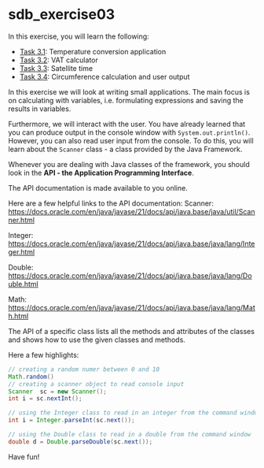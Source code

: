# sdb_exercise03

In this exercise, you will learn the following:
- [Task 3.1](src%2Ftask01%2FInstructions.md): Temperature conversion application
- [Task 3.2](src%2Ftask02%2FInstructions.md): VAT calculator
- [Task 3.3](src%2Ftask03%2FInstructions.md): Satellite time
- [Task 3.4](src%2Ftask04%2FInstructions.md): Circumference calculation and user output

In this exercise we will look at writing small applications. The main focus is on calculating with variables, i.e. formulating expressions and saving the results in variables.

Furthermore, we will interact with the user. You have already learned that you can produce output in the console 
window with `System.out.println()`. However, you can also read user input from the console. To do this, you will 
learn about the `Scanner` class - a class provided by the Java Framework.

Whenever you are dealing with Java classes of the framework, you should look in the **API - the Application 
Programming Interface**.

The API documentation is made available to you online.

Here are a few helpful links to the API documentation:
Scanner: https://docs.oracle.com/en/java/javase/21/docs/api/java.base/java/util/Scanner.html

Integer: https://docs.oracle.com/en/java/javase/21/docs/api/java.base/java/lang/Integer.html

Double: https://docs.oracle.com/en/java/javase/21/docs/api/java.base/java/lang/Double.html

Math: https://docs.oracle.com/en/java/javase/21/docs/api/java.base/java/lang/Math.html

The API of a specific class lists all the methods and attributes of the classes and shows how to use the given 
classes and methods.

Here a few highlights:

```java
// creating a random numer between 0 and 10
Math.random()
// creating a scanner object to read console input
Scanner  sc = new Scanner();
int i = sc.nextInt();

// using the Integer class to read in an integer from the command window
int i = Integer.parseInt(sc.next());

// using the Double class to read in a double from the command window
double d = Double.parseDouble(sc.next());
```

Have fun!